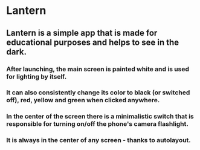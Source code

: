 # Lantern
## Lantern is a simple app that is made for educational purposes and helps to see in the dark.
### After launching, the main screen is painted white and is used for lighting by itself.

### It can also consistently change its color to black (or switched off), red, yellow and green when clicked anywhere.

### In the center of the screen there is a minimalistic switch that is responsible for turning on/off the phone's camera flashlight. 
### It is always in the center of any screen - thanks to autolayout.
